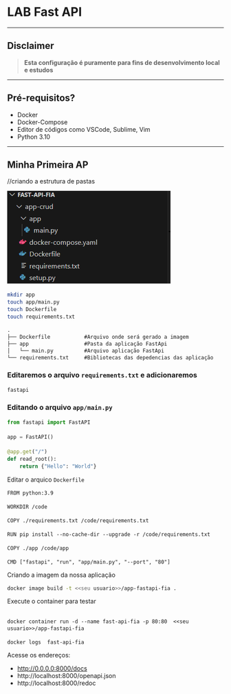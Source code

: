 # LAB Fast API
---
## Disclaimer
> **Esta configuração é puramente para fins de desenvolvimento local e estudos**
> 

---

## Pré-requisitos?
* Docker
* Docker-Compose
* Editor de códigos como VSCode, Sublime, Vim
* Python 3.10
---

## Minha Primeira AP

//criando a estrutura de pastas

![Estrutura](../../content/lab-fastapi-01.png)


```bash
mkdir app
touch app/main.py
touch Dockerfile
touch requirements.txt
```

```
.
├── Dockerfile           #Arquivo onde será gerado a imagem
├── app                  #Pasta da aplicação FastApi
│   └── main.py          #Arquivo aplicação FastApi 
└── requirements.txt     #Bibliotecas das depedencias das aplicação
```

### Editaremos o arquivo `requirements.txt` e adicionaremos


```plain
fastapi
```

### Editando o arquivo `app/main.py`


```python
from fastapi import FastAPI

app = FastAPI()

@app.get("/")
def read_root():
    return {"Hello": "World"}

```

Editar o arquico `Dockerfile`

```docker
FROM python:3.9

WORKDIR /code

COPY ./requirements.txt /code/requirements.txt

RUN pip install --no-cache-dir --upgrade -r /code/requirements.txt

COPY ./app /code/app

CMD ["fastapi", "run", "app/main.py", "--port", "80"]

```


Criando a imagem da nossa aplicação

```bash
docker image build -t <<seu usuario>>/app-fastapi-fia .

```


Execute o container para testar

```console

docker container run -d --name fast-api-fia -p 80:80  <<seu usuario>>/app-fastapi-fia

docker logs  fast-api-fia

```

Acesse os endereços:

* http://0.0.0.0:8000/docs
* http://localhost:8000/openapi.json
* http://localhost:8000/redoc

